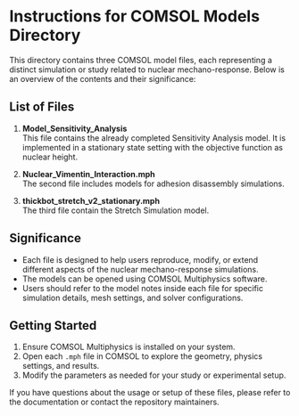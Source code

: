 
# Instructions for COMSOL Models Directory

This directory contains three COMSOL model files, each representing a distinct simulation or study related to nuclear mechano-response. Below is an overview of the contents and their significance:

## List of Files

1. **Model_Sensitivity_Analysis**  
   This file contains the already completed Sensitivity Analysis model. It is implemented in a stationary state setting with the objective function as nuclear height.
2. **Nuclear_Vimentin_Interaction.mph**  
   The second file includes models for adhesion disassembly simulations.

3. **thickbot_stretch_v2_stationary.mph**  
   The third file contain the Stretch Simulation model.
## Significance

- Each file is designed to help users reproduce, modify, or extend different aspects of the nuclear mechano-response simulations.
- The models can be opened using COMSOL Multiphysics software.
- Users should refer to the model notes inside each file for specific simulation details, mesh settings, and solver configurations.

## Getting Started

1. Ensure COMSOL Multiphysics is installed on your system.
2. Open each `.mph` file in COMSOL to explore the geometry, physics settings, and results.
3. Modify the parameters as needed for your study or experimental setup.

If you have questions about the usage or setup of these files, please refer to the documentation or contact the repository maintainers.
